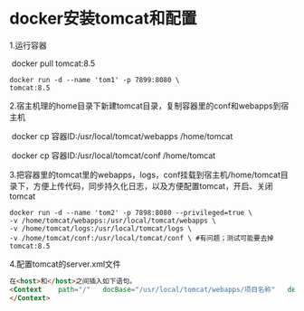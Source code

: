 # docker安装tomcat和配置

1.运行容器

​	docker pull tomcat:8.5

```shell
docker run -d --name 'tom1' -p 7899:8080 \
tomcat:8.5
```



2.宿主机理的home目录下新建tomcat目录，复制容器里的conf和webapps到宿主机

​	docker cp  容器ID:/usr/local/tomcat/webapps /home/tomcat

​	docker cp 容器ID:/usr/local/tomcat/conf /home/tomcat



3.把容器里的tomcat里的webapps，logs，conf挂载到宿主机/home/tomcat目录下，方便上传代码，同步持久化日志，以及方便配置tomcat，开启、关闭tomcat

```shell
docker run -d --name 'tom2' -p 7898:8080 --privileged=true \
-v /home/tomcat/webapps:/usr/local/tomcat/webapps \
-v /home/tomcat/logs:/usr/local/tomcat/logs \
-v /home/tomcat/conf:/usr/local/tomcat/conf \ #有问题；测试可能要去掉
tomcat:8.5
```



4.配置tomcat的server.xml文件

```html
在<host>和</host>之间插入如下语句。
<Context    path="/"   docBase="/usr/local/tomcat/webapps/项目名称"   debug="0"    privileged="true">      
</Context>
```







